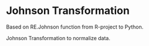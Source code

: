 # Johnson Transformation
Based on RE.Johnson function from R-project to Python.

Johnson Transformation to normalize data.
